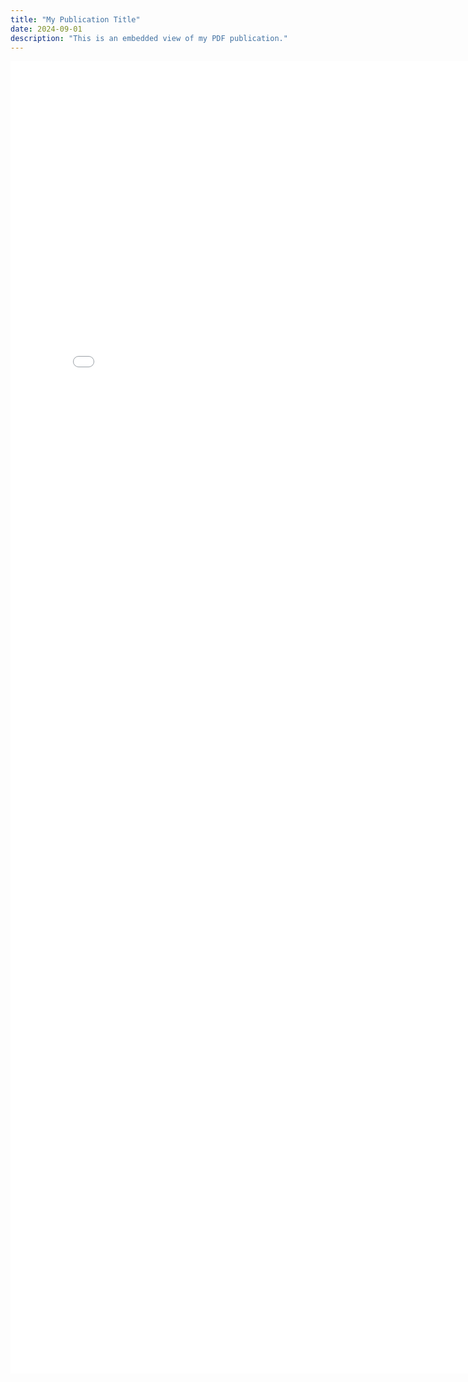 ```yaml
---
title: "My Publication Title"
date: 2024-09-01
description: "This is an embedded view of my PDF publication."
---
```


<embed src="MashUp_DB_DSAI.pdf" width="800px" height="2100px" />
